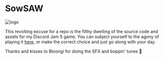 # SowSAW

![logo](https://img.itch.zone/aW1nLzQ5OTMwODAucG5n/315x250%23c/0Cdwh3.png)

This revolting excuse for a repo is the filthy dwelling of the source code and assets for my Discord Jam 5 game. You can subject yourself to the agony of playing it [here](https://arbe.itch.io/sow-saw), or make the correct choice and just go along with your day.

Thanks and kisses to Bloongi for doing the SFX and boppin' tunes :kiss:

